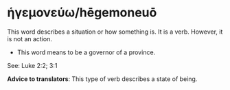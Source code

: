 # ἡγεμονεύω/hēgemoneuō
This word describes a situation or how something is. It is a verb. However, it is not an action. 

* This word means to be a governor of a province. 

See: Luke 2:2; 3:1

**Advice to translators**: This type of verb describes a state of being. 
